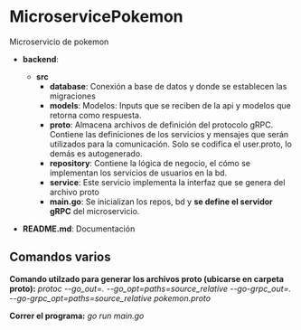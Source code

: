 # MicroservicePokemon
Microservicio de pokemon

- **backend**: 
  - **src**
    - **database**: Conexión a base de datos y donde se establecen las migraciones
    - **models**: Modelos: Inputs que se reciben de la api y modelos que retorna como respuesta.
    - **proto**: Almacena archivos de definición del protocolo gRPC. Contiene las definiciones de los servicios y mensajes que serán utilizados para la comunicación. Solo se codifica el user.proto, lo demás es autogenerado.
    - **repository**: Contiene la lógica de negocio, el cómo se implementan los servicios de usuarios en la bd.
    - **service**: Este servicio implementa la interfaz que se genera del archivo proto
    - **main.go**: Se inicializan los repos, bd y **se define el servidor gRPC** del microservicio.

- **README.md**: Documentación

## Comandos varios

**Comando utilzado para generar los archivos proto (ubicarse en carpeta proto):**
*protoc --go_out=. --go_opt=paths=source_relative --go-grpc_out=. --go-grpc_opt=paths=source_relative pokemon.proto*

**Correr el programa:**
*go run main.go*